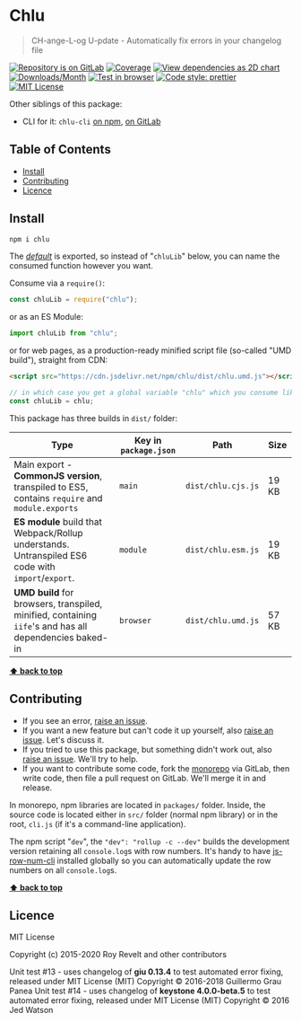 # Chlu

> CH-ange-L-og U-pdate - Automatically fix errors in your changelog file

[![Repository is on GitLab][gitlab-img]][gitlab-url]
[![Coverage][cov-img]][cov-url]
[![View dependencies as 2D chart][deps2d-img]][deps2d-url]
[![Downloads/Month][downloads-img]][downloads-url]
[![Test in browser][runkit-img]][runkit-url]
[![Code style: prettier][prettier-img]][prettier-url]
[![MIT License][license-img]][license-url]

Other siblings of this package:

- CLI for it: `chlu-cli` [on npm](https://www.npmjs.com/package/chlu-cli), [on GitLab](https://gitlab.com/codsen/codsen/tree/master/packages/chlu-cli)

## Table of Contents

- [Install](#install)
- [Contributing](#contributing)
- [Licence](#licence)

## Install

```bash
npm i chlu
```

The [_default_](https://exploringjs.com/es6/ch_modules.html#_default-exports-one-per-module) is exported, so instead of "`chluLib`" below, you can name the consumed function however you want.

Consume via a `require()`:

```js
const chluLib = require("chlu");
```

or as an ES Module:

```js
import chluLib from "chlu";
```

or for web pages, as a production-ready minified script file (so-called "UMD build"), straight from CDN:

```html
<script src="https://cdn.jsdelivr.net/npm/chlu/dist/chlu.umd.js"></script>
```

```js
// in which case you get a global variable "chlu" which you consume like this:
const chluLib = chlu;
```

This package has three builds in `dist/` folder:

| Type                                                                                                    | Key in `package.json` | Path               | Size  |
| ------------------------------------------------------------------------------------------------------- | --------------------- | ------------------ | ----- |
| Main export - **CommonJS version**, transpiled to ES5, contains `require` and `module.exports`          | `main`                | `dist/chlu.cjs.js` | 19 KB |
| **ES module** build that Webpack/Rollup understands. Untranspiled ES6 code with `import`/`export`.      | `module`              | `dist/chlu.esm.js` | 19 KB |
| **UMD build** for browsers, transpiled, minified, containing `iife`'s and has all dependencies baked-in | `browser`             | `dist/chlu.umd.js` | 57 KB |

**[⬆ back to top](#)**

## Contributing

- If you see an error, [raise an issue](<https://gitlab.com/codsen/codsen/issues/new?issue[title]=chlu%20package%20-%20put%20title%20here&issue[description]=**Which%20package%20is%20this%20issue%20for**%3A%20%0Achlu%0A%0A**Describe%20the%20issue%20(if%20necessary)**%3A%20%0A%0A%0A%2Fassign%20%40revelt>).
- If you want a new feature but can't code it up yourself, also [raise an issue](<https://gitlab.com/codsen/codsen/issues/new?issue[title]=chlu%20package%20-%20put%20title%20here&issue[description]=**Which%20package%20is%20this%20issue%20for**%3A%20%0Achlu%0A%0A**Describe%20the%20issue%20(if%20necessary)**%3A%20%0A%0A%0A%2Fassign%20%40revelt>). Let's discuss it.
- If you tried to use this package, but something didn't work out, also [raise an issue](<https://gitlab.com/codsen/codsen/issues/new?issue[title]=chlu%20package%20-%20put%20title%20here&issue[description]=**Which%20package%20is%20this%20issue%20for**%3A%20%0Achlu%0A%0A**Describe%20the%20issue%20(if%20necessary)**%3A%20%0A%0A%0A%2Fassign%20%40revelt>). We'll try to help.
- If you want to contribute some code, fork the [monorepo](https://gitlab.com/codsen/codsen/) via GitLab, then write code, then file a pull request on GitLab. We'll merge it in and release.

In monorepo, npm libraries are located in `packages/` folder. Inside, the source code is located either in `src/` folder (normal npm library) or in the root, `cli.js` (if it's a command-line application).

The npm script "`dev`", the `"dev": "rollup -c --dev"` builds the development version retaining all `console.log`s with row numbers. It's handy to have [js-row-num-cli](https://www.npmjs.com/package/js-row-num-cli) installed globally so you can automatically update the row numbers on all `console.log`s.

**[⬆ back to top](#)**

## Licence

MIT License

Copyright (c) 2015-2020 Roy Revelt and other contributors

Unit test #13 - uses changelog of **giu 0.13.4** to test automated error fixing, released under MIT License (MIT) Copyright © 2016-2018 Guillermo Grau Panea
Unit test #14 - uses changelog of **keystone 4.0.0-beta.5** to test automated error fixing, released under MIT License (MIT) Copyright © 2016 Jed Watson

[gitlab-img]: https://img.shields.io/badge/repo-on%20GitLab-brightgreen.svg?style=flat-square
[gitlab-url]: https://gitlab.com/codsen/codsen/tree/master/packages/chlu
[cov-img]: https://img.shields.io/badge/coverage-88.43%25-brightgreen.svg?style=flat-square
[cov-url]: https://gitlab.com/codsen/codsen/tree/master/packages/chlu
[deps2d-img]: https://img.shields.io/badge/deps%20in%202D-see_here-08f0fd.svg?style=flat-square
[deps2d-url]: http://npm.anvaka.com/#/view/2d/chlu
[downloads-img]: https://img.shields.io/npm/dm/chlu.svg?style=flat-square
[downloads-url]: https://npmcharts.com/compare/chlu
[runkit-img]: https://img.shields.io/badge/runkit-test_in_browser-a853ff.svg?style=flat-square
[runkit-url]: https://npm.runkit.com/chlu
[prettier-img]: https://img.shields.io/badge/code_style-prettier-ff69b4.svg?style=flat-square
[prettier-url]: https://prettier.io
[license-img]: https://img.shields.io/badge/licence-MIT-51c838.svg?style=flat-square
[license-url]: https://gitlab.com/codsen/codsen/blob/master/LICENSE
